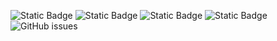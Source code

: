![Static Badge](https://img.shields.io/badge/blacklists-61-000000) ![Static Badge](https://img.shields.io/badge/blacklisted-2981912-cc0000) ![Static Badge](https://img.shields.io/badge/whitelisted-2254-00CC00) ![Static Badge](https://img.shields.io/badge/streaming_blacklist-28107-000000) ![GitHub issues](https://img.shields.io/github/issues/fabriziosalmi/blacklists)
